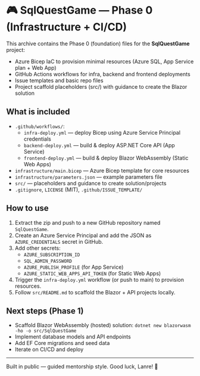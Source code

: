 # 🎮 SqlQuestGame — Phase 0 (Infrastructure + CI/CD)

This archive contains the Phase 0 (foundation) files for the **SqlQuestGame** project:
- Azure Bicep IaC to provision minimal resources (Azure SQL, App Service plan + Web App)
- GitHub Actions workflows for infra, backend and frontend deployments
- Issue templates and basic repo files
- Project scaffold placeholders (src/) with guidance to create the Blazor solution

## What is included
- `.github/workflows/`:
  - `infra-deploy.yml` — deploy Bicep using Azure Service Principal credentials
  - `backend-deploy.yml` — build & deploy ASP.NET Core API (App Service)
  - `frontend-deploy.yml` — build & deploy Blazor WebAssembly (Static Web Apps)
- `infrastructure/main.bicep` — Azure Bicep template for core resources
- `infrastructure/parameters.json` — example parameters file
- `src/` — placeholders and guidance to create solution/projects
- `.gitignore`, `LICENSE` (MIT), `.github/ISSUE_TEMPLATE/`

## How to use
1. Extract the zip and push to a new GitHub repository named `SqlQuestGame`.
2. Create an Azure Service Principal and add the JSON as `AZURE_CREDENTIALS` secret in GitHub.
3. Add other secrets:
   - `AZURE_SUBSCRIPTION_ID`
   - `SQL_ADMIN_PASSWORD`
   - `AZURE_PUBLISH_PROFILE` (for App Service)
   - `AZURE_STATIC_WEB_APPS_API_TOKEN` (for Static Web Apps)
4. Trigger the `infra-deploy.yml` workflow (or push to main) to provision resources.
5. Follow `src/README.md` to scaffold the Blazor + API projects locally.

## Next steps (Phase 1)
- Scaffold Blazor WebAssembly (hosted) solution:
  `dotnet new blazorwasm -ho -o src/SqlQuestGame`
- Implement database models and API endpoints
- Add EF Core migrations and seed data
- Iterate on CI/CD and deploy

---
Built in public — guided mentorship style. Good luck, Lanre! 🚀
